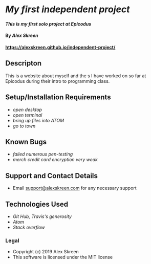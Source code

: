 # _My first independent project_
#### _This is my first solo project at Epicodus_
#### By _Alex Skreen_
#### https://alexskreen.github.io/independent-project/
## Descripton

This is a website about myself and the s I have worked on so far at Epicodus during their intro to programming class.

## Setup/Installation Requirements

* _open desktop_
* _open terminal_
* _bring up files into ATOM_
* _go to town_

## Known Bugs

* _failed numerous pen-testing_
* _merch credit card encryption very weak_

## Support and Contact Details

* Email support@alexskreen.com for any necessary support

## Technologies Used
* _Git Hub, Travis's generosity_
* _Atom_
* _Stack overflow_

### Legal

* Copyright (c) 2019 Alex Skreen
* This software is licensed under the MIT license
